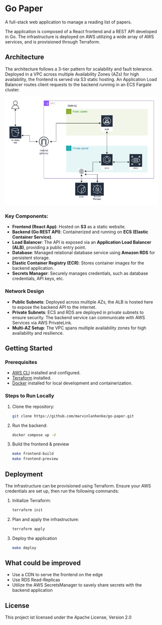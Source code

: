 # Go Paper

A full-stack web application to manage a reading list of papers.

The application is composed of a React frontend and a REST API developed in Go. The infrastructure is deployed on AWS utilizing a wide array of AWS services, and is provisioned through Terraform.

## Architecture

The architecture follows a 3-tier pattern for scalability and fault tolerance. Deployed in a VPC across multiple Availability Zones (AZs) for high availability, the frontend is served via S3 static hosting. An Application Load Balancer routes client requests to the backend running in an ECS Fargate cluster.

![Architecture Diagram](assets/images/aws_solution_diagram.jpg)

### Key Components:

- **Frontend (React App)**: Hosted on **S3** as a static website.
- **Backend (Go REST API)**: Containerized and running on **ECS (Elastic Container Service)**.
- **Load Balancer**: The API is exposed via an **Application Load Balancer (ALB)**, providing a public entry point.
- **Database**: Managed relational database service using **Amazon RDS** for persistent storage.
- **Elastic Container Registry (ECR)**: Stores container images for the backend application.
- **Secrets Manager**: Securely manages credentials, such as database credentials, API keys, etc.

### Network Design

- **Public Subnets**: Deployed across multiple AZs, the ALB is hosted here to expose the backend API to the internet.
- **Private Subnets**: ECS and RDS are deployed in private subnets to ensure security. The backend service can communicate with AWS Services via AWS PrivateLink.
- **Multi-AZ Setup**: The VPC spans multiple availability zones for high availability and resilience.

## Getting Started

### Prerequisites

- [AWS CLI](https://aws.amazon.com/cli/) installed and configured.
- [Terraform](https://www.terraform.io/) installed.
- [Docker](https://www.docker.com/) installed for local development and containerization.

### Steps to Run Locally

1. Clone the repository:
   ```bash
   git clone https://github.com/marvinlanhenke/go-paper.git
   ```
2. Run the backend:
   ```bash
   docker compose up -d
   ```
3. Build the frontend & preview
   ```bash
   make frontend-build
   make frontend-preview
   ```

## Deployment

The infrastructure can be provisioned using Terraform. Ensure your AWS credentials are set up, then run the following commands:

1. Initialize Terraform:
   ```bash
   terraform init
   ```
2. Plan and apply the infrastructure:
   ```bash
   terraform apply
   ```
3. Deploy the application
   ```bash
   make deploy
   ```

## What could be improved

- Use a CDN to serve the frontend on the edge
- Use RDS Read-Replicas
- Utilize the AWS SecretsManager to savely share secrets with the backend application

## License

This project ist licensed under the Apache License, Version 2.0

